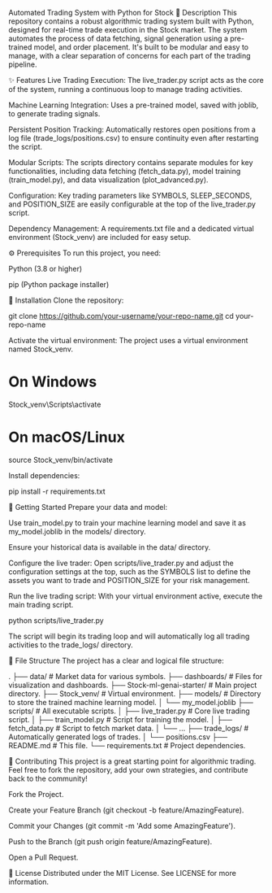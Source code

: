 Automated Trading System with Python for Stock
📖 Description
This repository contains a robust algorithmic trading system built with Python, designed for real-time trade execution in the Stock market. The system automates the process of data fetching, signal generation using a pre-trained model, and order placement. It's built to be modular and easy to manage, with a clear separation of concerns for each part of the trading pipeline.

✨ Features
Live Trading Execution: The live_trader.py script acts as the core of the system, running a continuous loop to manage trading activities.

Machine Learning Integration: Uses a pre-trained model, saved with joblib, to generate trading signals.

Persistent Position Tracking: Automatically restores open positions from a log file (trade_logs/positions.csv) to ensure continuity even after restarting the script.

Modular Scripts: The scripts directory contains separate modules for key functionalities, including data fetching (fetch_data.py), model training (train_model.py), and data visualization (plot_advanced.py).

Configuration: Key trading parameters like SYMBOLS, SLEEP_SECONDS, and POSITION_SIZE are easily configurable at the top of the live_trader.py script.

Dependency Management: A requirements.txt file and a dedicated virtual environment (Stock_venv) are included for easy setup.

⚙️ Prerequisites
To run this project, you need:

Python (3.8 or higher)

pip (Python package installer)

🔧 Installation
Clone the repository:

git clone https://github.com/your-username/your-repo-name.git
cd your-repo-name

Activate the virtual environment:
The project uses a virtual environment named Stock_venv.

# On Windows
Stock_venv\Scripts\activate
# On macOS/Linux
source Stock_venv/bin/activate

Install dependencies:

pip install -r requirements.txt

🚀 Getting Started
Prepare your data and model:

Use train_model.py to train your machine learning model and save it as my_model.joblib in the models/ directory.

Ensure your historical data is available in the data/ directory.

Configure the live trader:
Open scripts/live_trader.py and adjust the configuration settings at the top, such as the SYMBOLS list to define the assets you want to trade and POSITION_SIZE for your risk management.

Run the live trading script:
With your virtual environment active, execute the main trading script.

python scripts/live_trader.py

The script will begin its trading loop and will automatically log all trading activities to the trade_logs/ directory.

📂 File Structure
The project has a clear and logical file structure:

.
├── data/                       # Market data for various symbols.
├── dashboards/                 # Files for visualization and dashboards.
├── Stock-ml-genai-starter/     # Main project directory.
├── Stock_venv/                 # Virtual environment.
├── models/                     # Directory to store the trained machine learning model.
│   └── my_model.joblib
├── scripts/                    # All executable scripts.
│   ├── live_trader.py          # Core live trading script.
│   ├── train_model.py          # Script for training the model.
│   ├── fetch_data.py           # Script to fetch market data.
│   └── ...
├── trade_logs/                 # Automatically generated logs of trades.
│   └── positions.csv
├── README.md                   # This file.
└── requirements.txt            # Project dependencies.

🤝 Contributing
This project is a great starting point for algorithmic trading. Feel free to fork the repository, add your own strategies, and contribute back to the community!

Fork the Project.

Create your Feature Branch (git checkout -b feature/AmazingFeature).

Commit your Changes (git commit -m 'Add some AmazingFeature').

Push to the Branch (git push origin feature/AmazingFeature).

Open a Pull Request.

📄 License
Distributed under the MIT License. See LICENSE for more information.
